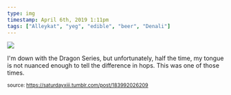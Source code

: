 ```yaml
---
type: img
timestamp: April 6th, 2019 1:11pm
tags: ["Alleykat", "yeg", "edible", "beer", "Denali"]
---
```

<img src="https://saturdayxiii.github.io/media/media/183992026209.jpg"/>
                                                                                          
I'm down with the Dragon Series, but unfortunately, half the time, my tongue is not nuanced enough to tell the difference in hops.  This was one of those times.
 
                                    
                
                
                
                
                                
<small>source: https://saturdayxiii.tumblr.com/post/183992026209</small>